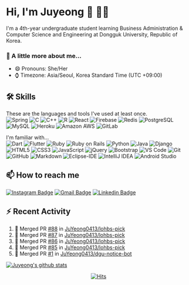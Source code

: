 # Hi, I'm Juyeong :wave: :woman:‍:computer:

I'm a 4th-year undergraduate student learning Business Administration & Computer Science and Engineering at Dongguk University, Republic of Korea.  

### :parrot: A little more about me...
- 😄 Pronouns: She/Her
- ⌚ Timezone: Asia/Seoul, Korea Standard Time (UTC +09:00)


## :hammer_and_wrench: Skills
These are the languages and tools I've used at least once.  
![Spring](https://img.shields.io/badge/Spring-6DB33f?style=flat-square&logo=spring&logoColor=white)
![C](https://img.shields.io/badge/C-A8B9CC?style=flat-square&logo=C&logoColor=white)
![C++](https://img.shields.io/badge/-C++-00599C?style=flat-square&logo=c)
![R](https://img.shields.io/badge/R-276D73?style=flat-square&logo=r)
![React](https://img.shields.io/badge/-React-black?style=flat-square&logo=react)
![Firebase](https://img.shields.io/badge/Firebase-black?style=flat-square&logo=firebase)
![Redis](https://img.shields.io/badge/-Redis-black?style=flat-square&logo=Redis)
![PostgreSQL](https://img.shields.io/badge/-PostgreSQL-336791?style=flat-square&logo=postgresql)
![MySQL](https://img.shields.io/badge/-MySQL-black?style=flat-square&logo=mysql)
![Heroku](https://img.shields.io/badge/-Heroku-430098?style=flat-square&logo=heroku)
![Amazon AWS](https://img.shields.io/badge/Amazon%20AWS-232F3E?style=flat-square&logo=amazon-aws)
![GitLab](https://img.shields.io/badge/-GitLab-FCA121?style=flat-square&logo=gitlab)

I'm familiar with...  
![Dart](https://img.shields.io/badge/Dart-0175C2?style=flat-square&logo=Dart&logoColor=white)
![Flutter](https://img.shields.io/badge/Flutter-02569B?style=flat-square&logo=Flutter&logoColor=white)
![Ruby](https://img.shields.io/badge/Ruby-CC342D?style=flat-square&logo=Ruby)
![Ruby on Rails](https://img.shields.io/badge/Ruby%20on%20Rails-CC0000?style=flat-square&logo=ruby-on-rails)
![Python](https://img.shields.io/badge/-Python-black?style=flat-square&logo=Python)
![Java](http://img.shields.io/badge/-Java-5B4638?style=flat-square&logo=java&logoColor=ffffff)
![Django](https://img.shields.io/badge/-Django-092E20?style=flat-square&logo=Django)
![HTML5](https://img.shields.io/badge/-HTML5-E34F26?style=flat-square&logo=html5&logoColor=white)
![CSS3](https://img.shields.io/badge/-CSS3-1572B6?style=flat-square&logo=css3)
![JavaScript](https://img.shields.io/badge/-JavaScript-black?style=flat-square&logo=javascript)
![jQuery](https://img.shields.io/badge/_-jQuery-292e33?style=flat-square&logo=jQuery&logoColor=fff)
![Bootstrap](https://img.shields.io/badge/_-Bootstrap-563D7C?style=flat-square&logo=bootstrap&logoColor=white)
![VS Code](https://img.shields.io/badge/-VS%20Code-007ACC?style=flat-square&logo=visual-studio-code)
![Git](https://img.shields.io/badge/-Git-black?style=flat-square&logo=git)
![GitHub](https://img.shields.io/badge/-GitHub-181717?style=flat-square&logo=github)
![Markdown](https://img.shields.io/badge/-Markdown-000000?style=flat-square&logo=markdown)
![Eclipse-IDE](http://img.shields.io/badge/-Eclipse-2C2255?style=flat-square&logo=eclipse&logoColor=ffffff)
![IntelliJ IDEA](http://img.shields.io/badge/-IntelliJ%20IDEA-black?style=flat-square&logo=intellij-idea&logoColor=ffffff)
![Android Studio](http://img.shields.io/badge/-Android%20Studio-3DDC84?style=flat-square&logo=android-studio&logoColor=ffffff)


## :mailbox: How to reach me
[![Instagram Badge](https://img.shields.io/badge/-Instagram-dd2a7b?style=flat-square&logo=instagram&logoColor=white&link=https://www.instagram.com/jy__0413/?hl=ko)](https://www.instagram.com/jy__0413/?hl=ko)
[![Gmail Badge](https://img.shields.io/badge/Gmail-d14836?style=flat-square&logo=Gmail&logoColor=white&link=mailto:juyeonglee0413@gmail.com)](mailto:juyeonglee0413@gmail.com)
[![Linkedin Badge](https://img.shields.io/badge/-LinkedIn-0077B5?style=flat-square&logo=Linkedin&logoColor=white)](https://www.linkedin.com/in/juyeonglee0413)


## :zap: Recent Activity
<!--START_SECTION:activity-->
1. 🎉 Merged PR [#88](https://github.com/JuYeong0413/lohbs-pick/pull/88) in [JuYeong0413/lohbs-pick](https://github.com/JuYeong0413/lohbs-pick)
2. 🎉 Merged PR [#87](https://github.com/JuYeong0413/lohbs-pick/pull/87) in [JuYeong0413/lohbs-pick](https://github.com/JuYeong0413/lohbs-pick)
3. 🎉 Merged PR [#86](https://github.com/JuYeong0413/lohbs-pick/pull/86) in [JuYeong0413/lohbs-pick](https://github.com/JuYeong0413/lohbs-pick)
4. 🎉 Merged PR [#85](https://github.com/JuYeong0413/lohbs-pick/pull/85) in [JuYeong0413/lohbs-pick](https://github.com/JuYeong0413/lohbs-pick)
5. 🎉 Merged PR [#1](https://github.com/JuYeong0413/dgu-notice-bot/pull/1) in [JuYeong0413/dgu-notice-bot](https://github.com/JuYeong0413/dgu-notice-bot)
<!--END_SECTION:activity-->

[![Juyeong's github stats](https://github-readme-stats.vercel.app/api?username=JuYeong0413&show_icons=true&hide=stars)](https://github.com/anuraghazra/github-readme-stats)
<!--
[![Top Langs](https://github-readme-stats.vercel.app/api/top-langs/?username=JuYeong0413&layout=compact&langs_count=6)](https://github.com/anuraghazra/github-readme-stats)
-->
  
<div align=center>
  
  [![Hits](https://hits.seeyoufarm.com/api/count/incr/badge.svg?url=https%3A%2F%2Fgithub.com%2FJuYeong0413%2Fhit-counter&count_bg=%23E85A71&title_bg=%23A5D296&icon=&icon_color=%23E7E7E7&title=hits&edge_flat=false)](https://hits.seeyoufarm.com)
  
</div>

<!--
**JuYeong0413/JuYeong0413** is a ✨ _special_ ✨ repository because its `README.md` (this file) appears on your GitHub profile.

Here are some ideas to get you started:

- 🔭 I’m currently working on ...
- 🌱 I’m currently learning ...
- 👯 I’m looking to collaborate on ...
- 🤔 I’m looking for help with ...
- 💬 Ask me about ...
- 📫 How to reach me: ...
- 😄 Pronouns: ...
- ⚡ Fun fact: ...
-->
